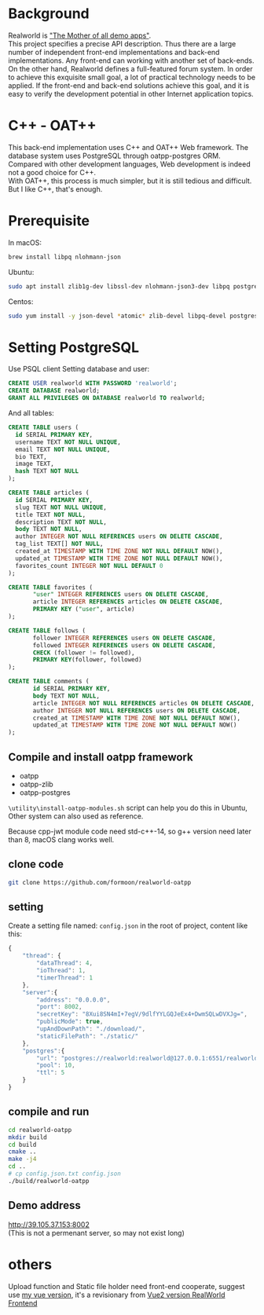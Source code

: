 # Background
Realworld is ["The Mother of all demo apps"](https://codebase.show/projects/realworld).  
This project specifies a precise API description. Thus there are a large number of independent front-end implementations and back-end implementations. Any front-end can working with another set of back-ends.  
On the other hand, Realworld defines a full-featured forum system. In order to achieve this exquisite small goal, a lot of practical technology needs to be applied. If the front-end and back-end solutions achieve this goal, and it is easy to verify the development potential in other Internet application topics.  

# C++ - OAT++
This back-end implementation uses C++ and OAT++ Web framework. The database system uses PostgreSQL through oatpp-postgres ORM.  
Compared with other development languages, Web development is indeed not a good choice for C++.  
With OAT++, this process is much simpler, but it is still tedious and difficult.  
But I like C++, that's enough.

# Prerequisite
In macOS:  
```bash
brew install libpq nlohmann-json 
```
Ubuntu:
```bash
sudo apt install zlib1g-dev libssl-dev nlohmann-json3-dev libpq postgresql-server-dev-12 -y
```

Centos:  
```bash
sudo yum install -y json-devel *atomic* zlib-devel libpq-devel postgresql-server-devel
```

# Setting PostgreSQL
Use PSQL client Setting database and user:  
```sql
CREATE USER realworld WITH PASSWORD 'realworld';
CREATE DATABASE realworld;
GRANT ALL PRIVILEGES ON DATABASE realworld TO realworld;
```
And all tables:
```sql
CREATE TABLE users (
  id SERIAL PRIMARY KEY,
  username TEXT NOT NULL UNIQUE,
  email TEXT NOT NULL UNIQUE,
  bio TEXT,
  image TEXT,
  hash TEXT NOT NULL
);

CREATE TABLE articles (
  id SERIAL PRIMARY KEY,
  slug TEXT NOT NULL UNIQUE,
  title TEXT NOT NULL,
  description TEXT NOT NULL,
  body TEXT NOT NULL,
  author INTEGER NOT NULL REFERENCES users ON DELETE CASCADE,
  tag_list TEXT[] NOT NULL,
  created_at TIMESTAMP WITH TIME ZONE NOT NULL DEFAULT NOW(),
  updated_at TIMESTAMP WITH TIME ZONE NOT NULL DEFAULT NOW(),
  favorites_count INTEGER NOT NULL DEFAULT 0
);

CREATE TABLE favorites (
       "user" INTEGER REFERENCES users ON DELETE CASCADE,
       article INTEGER REFERENCES articles ON DELETE CASCADE,
       PRIMARY KEY ("user", article)
);

CREATE TABLE follows (
       follower INTEGER REFERENCES users ON DELETE CASCADE,
       followed INTEGER REFERENCES users ON DELETE CASCADE,
       CHECK (follower != followed),
       PRIMARY KEY(follower, followed)
);

CREATE TABLE comments (
       id SERIAL PRIMARY KEY,
       body TEXT NOT NULL,
       article INTEGER NOT NULL REFERENCES articles ON DELETE CASCADE,
       author INTEGER NOT NULL REFERENCES users ON DELETE CASCADE,
       created_at TIMESTAMP WITH TIME ZONE NOT NULL DEFAULT NOW(),
       updated_at TIMESTAMP WITH TIME ZONE NOT NULL DEFAULT NOW()
);
```

## Compile and install oatpp framework
* oatpp
* oatpp-zlib
* oatpp-postgres

`\utility\install-oatpp-modules.sh` script can help you do this in Ubuntu, Other system can also used as reference.  

Because cpp-jwt module code need std-c++-14, so g++ version need later than 8, macOS clang works well.  

## clone code
```bash
git clone https://github.com/formoon/realworld-oatpp
```

## setting
Create a setting file named: `config.json` in the root of project, content like this:
```js
{
    "thread": {
        "dataThread": 4,
        "ioThread": 1,
        "timerThread": 1
    },
    "server":{
        "address": "0.0.0.0",
        "port": 8002,
        "secretKey": "8Xui8SN4mI+7egV/9dlfYYLGQJeEx4+DwmSQLwDVXJg=",
        "publicMode": true,
        "upAndDownPath": "./download/",
        "staticFilePath": "./static/"
    },
    "postgres":{
        "url": "postgres://realworld:realworld@127.0.0.1:6551/realworld",
        "pool": 10,
        "ttl": 5
    }
}
```

## compile and run
```bash
cd realworld-oatpp
mkdir build
cd build
cmake ..
make -j4
cd ..
# cp config.json.txt config.json
./build/realworld-oatpp
```

## Demo address
<http://39.105.37.153:8002>  
(This is not a permenant server, so may not exist long)


# others
Upload function and Static file holder need front-end cooperate, suggest use [my vue version](https://github.com/formoon/vue-realworld-example-app), it's a revisionary from [Vue2 version RealWorld Frontend](https://github.com/gothinkster/vue-realworld-example-app)





